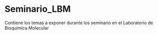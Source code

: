 # Seminario_LBM
Contiene los temas a exponer durante los seminario en el Laboratorio de Bioquímica Molecular
